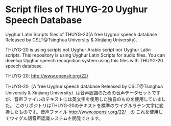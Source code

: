 # Script files of THUYG-20 Uyghur Speech Database
Uyghur Latin Scripts files of THUYG-20(A free Uyghur speech database Released by CSLT@Tsinghua University & Xinjiang University).

THUYG-20 is using scripts not Uyghur Arabic script nor Uyghur Latin scripts. This repository is using Uyghur Latin Scripts for audio files. You can develop Uyghur speech recognition system using this files with THUYG-20 speech database.

THUYG-20: http://www.openslr.org/22/

THUYG-20（A free Uyghur speech database Released by CSLT@Tsinghua University & Xinjiang University）は音声認識のための音声データセットですが、音声ファイルのテキストには英文字を使用した独自のものを使用していました。
このリポジトリはTHUYG-20のテキストを標準のウイグルラテン文字に変換したものです。音声ファイル http://www.openslr.org/22/　の
これを使用してウイグル語音声認識システムを開発できます。
